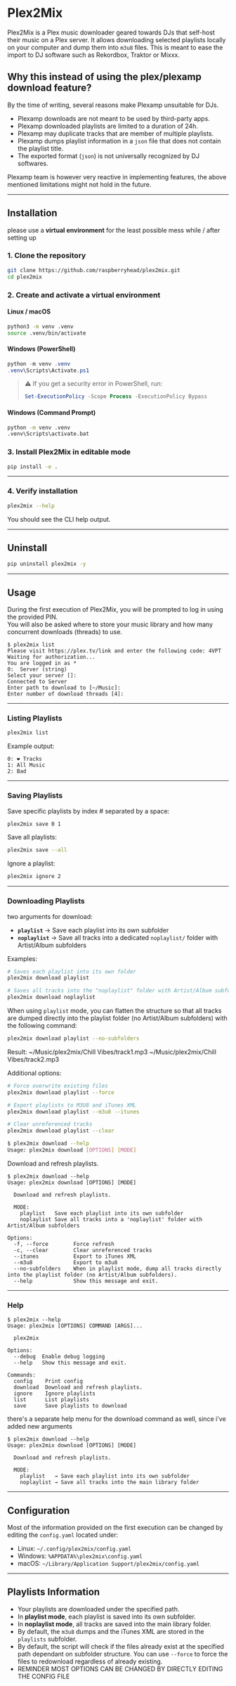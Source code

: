 # Plex2Mix

Plex2Mix is a Plex music downloader geared towards DJs that self-host their music on a Plex server. It allows downloading selected playlists locally on your computer and dump them into `m3u8` files. This is meant to ease the import to DJ software such as Rekordbox, Traktor or Mixxx.

## Why this instead of using the plex/plexamp download feature?

By the time of writing, several reasons make Plexamp unsuitable for DJs.

- Plexamp downloads are not meant to be used by third-party apps.
- Plexamp downloaded playlists are limited to a duration of 24h.
- Plexamp may duplicate tracks that are member of multiple playlists.
- Plexamp dumps playlist information in a `json` file that does not contain the playlist title.
- The exported format (`json`) is not universally recognized by DJ softwares.

Plexamp team is however very reactive in implementing features, the above mentioned limitations might not hold in the future.


---


## Installation

please use a **virtual environment** for the least possible mess while / after setting up

### 1. Clone the repository

```bash
git clone https://github.com/raspberryhead/plex2mix.git
cd plex2mix
```

### 2. Create and activate a virtual environment

#### Linux / macOS

```bash
python3 -m venv .venv
source .venv/bin/activate
```

#### Windows (PowerShell)

```powershell
python -m venv .venv
.venv\Scripts\Activate.ps1
```

> ⚠️ If you get a security error in PowerShell, run:
> ```powershell
> Set-ExecutionPolicy -Scope Process -ExecutionPolicy Bypass
> ```

#### Windows (Command Prompt)

```bat
python -m venv .venv
.venv\Scripts\activate.bat
```

### 3. Install Plex2Mix in editable mode

```bash
pip install -e .
```


---

### 4. Verify installation

```bash
plex2mix --help
```

You should see the CLI help output.

---

## Uninstall
```bash
pip uninstall plex2mix -y
```

---


## Usage

During the first execution of Plex2Mix, you will be prompted to log in using the provided PIN.  
You will also be asked where to store your music library and how many concurrent downloads (threads) to use.

```console
$ plex2mix list
Please visit https://plex.tv/link and enter the following code: 4VPT
Waiting for authorization...
You are logged in as *
0:  Server (string)
Select your server []:
Connected to Server
Enter path to download to [~/Music]:
Enter number of download threads [4]:
```

---

### Listing Playlists

```bash
plex2mix list
```

Example output:

```console
0: ❤️ Tracks
1: All Music
2: Bad
```

---

### Saving Playlists

Save specific playlists by index # separated by a space:

```bash
plex2mix save 0 1
```

Save all playlists:

```bash
plex2mix save --all
```

Ignore a playlist:

```bash
plex2mix ignore 2
```

---

### Downloading Playlists

two arguments for download:

- **`playlist`** → Save each playlist into its own subfolder  
- **`noplaylist`** → Save all tracks into a dedicated `noplaylist/` folder with Artist/Album subfolders  

Examples:

```bash
# Saves each playlist into its own folder
plex2mix download playlist

# Saves all tracks into the "noplaylist" folder with Artist/Album subfolders
plex2mix download noplaylist
```

When using `playlist` mode, you can flatten the structure so that all tracks are dumped directly into the playlist folder (no Artist/Album subfolders) with the following command: 

```bash
plex2mix download playlist --no-subfolders
```

Result:
~/Music/plex2mix/Chill Vibes/track1.mp3
~/Music/plex2mix/Chill Vibes/track2.mp3


Additional options:

```bash
# Force overwrite existing files
plex2mix download playlist --force

# Export playlists to M3U8 and iTunes XML
plex2mix download playlist --m3u8 --itunes

# Clear unreferenced tracks
plex2mix download playlist --clear

$ plex2mix download --help
Usage: plex2mix download [OPTIONS] [MODE]
```

Download and refresh playlists.

```
$ plex2mix download --help
Usage: plex2mix download [OPTIONS] [MODE]

  Download and refresh playlists.

  MODE:
    playlist   Save each playlist into its own subfolder
    noplaylist Save all tracks into a 'noplaylist' folder with Artist/Album subfolders

Options:
  -f, --force        Force refresh
  -c, --clear        Clear unreferenced tracks
  --itunes           Export to iTunes XML
  --m3u8             Export to m3u8
  --no-subfolders    When in playlist mode, dump all tracks directly into the playlist folder (no Artist/Album subfolders).
  --help             Show this message and exit.
 ```


---

### Help

```console
$ plex2mix --help
Usage: plex2mix [OPTIONS] COMMAND [ARGS]...

  plex2mix

Options:
  --debug  Enable debug logging
  --help   Show this message and exit.

Commands:
  config    Print config
  download  Download and refresh playlists.
  ignore    Ignore playlists
  list      List playlists
  save      Save playlists to download
```
there's a separate help menu for the download command as well, since i've added new arguments

```console
$ plex2mix download --help
Usage: plex2mix download [OPTIONS] [MODE]

  Download and refresh playlists.

  MODE:
    playlist   → Save each playlist into its own subfolder
    noplaylist → Save all tracks into the main library folder
```

---

## Configuration

Most of the information provided on the first execution can be changed by editing the `config.yaml` located under:

- Linux: `~/.config/plex2mix/config.yaml`  
- Windows: `%APPDATA%\plex2mix\config.yaml`  
- macOS: `~/Library/Application Support/plex2mix/config.yaml`





---





## Playlists Information





- Your playlists are downloaded under the specified path.  
- In **playlist mode**, each playlist is saved into its own subfolder.  
- In **noplaylist mode**, all tracks are saved into the main library folder.  
- By default, the `m3u8` dumps and the iTunes XML are stored in the `playlists` subfolder.
- By default, the script will check if the files already exist at the specified path dependant on subfolder structure. You can use `--force` to force the files to redownload regardless of already existing.
- REMINDER MOST OPTIONS CAN BE CHANGED BY DIRECTLY EDITING THE CONFIG FILE
